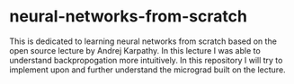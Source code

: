 # neural-networks-from-scratch
This is dedicated to learning neural networks from scratch based on the open source lecture by Andrej Karpathy. In this lecture I was able to understand backpropogation more intuitively.
In this repository I will try to implement upon and further understand the micrograd built on the lecture. 
